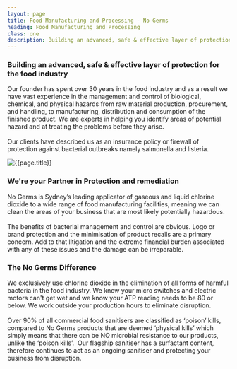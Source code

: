 ```yaml
---
layout: page
title: Food Manufacturing and Processing - No Germs
heading: Food Manufacturing and Processing
class: one
description: Building an advanced, safe & effective layer of protection for the food industry
---
```


<div class="container pt-80 pb-60">
  <div class="row">
      <div class="col-md-12">
          <div class="service-details mb-40">
              <h3>Building an advanced, safe & effective layer of protection for the food industry</h3>
              <p>Our founder has spent over 30 years in the food industry and as a result we have vast experience in the management and control of biological, chemical, and physical hazards from raw material production, procurement, and handling, to manufacturing, distribution and consumption of the finished product. We are experts in helping you identify areas of potential hazard and at treating the problems before they arise.<br><br>
              Our clients have described us as an insurance policy or firewall of protection against bacterial outbreaks namely salmonella and listeria.</p>
          </div>
      </div>
  </div>
  <div class="row">
      <div class="col-xl-6 col-lg-12">
          <div class="s-details-img mb-30">
              <img src="{{site.baseurl}}/assets/img/commercial/food-processing.jpg" alt="{{page.title}}">
          </div>
      </div>
      <div class="col-xl-6 col-lg-12">
          <div class="service-details mb-40">
              <h3>We're your Partner in Protection and remediation</h3>
              <p>No Germs is Sydney’s leading applicator of gaseous and liquid chlorine dioxide to a wide range of food manufacturing facilities, meaning we can clean the areas of your business that are most likely potentially hazardous. <br><br>
              The benefits of bacterial management and control are obvious. Logo or brand protection and the minimisation of product recalls are a primary concern. Add to that litigation and the extreme financial burden associated with any of these issues and the damage can be irreparable.</p>
          </div>
      </div>
  </div>
  <div class="row">
      <div class="col-md-12">
        <div class="service-details mb-30">
            <h3>The No Germs Difference</h3>
            <p>We exclusively use chlorine dioxide in the elimination of all forms of harmful bacteria in the food industry. We know your micro switches and electric motors can't get wet and we know your ATP reading needs to be 80 or below. We work outside your production hours to eliminate disruption.
            <br><br>
            Over 90% of all commercial food sanitisers are classified as ‘poison’ kills, compared to No Germs products that are deemed ‘physical kills’ which simply means that there can be NO microbial resistance to our products, unlike the ‘poison kills’.  Our flagship sanitiser has a surfactant content, therefore continues to act as an ongoing sanitiser and protecting your business from disruption.</p>
        </div>
      </div>
  </div>
</div>

